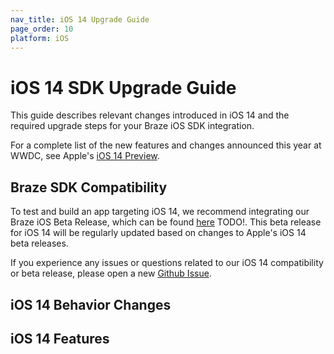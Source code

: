 ```yaml
---
nav_title: iOS 14 Upgrade Guide
page_order: 10
platform: iOS
---
```


# iOS 14 SDK Upgrade Guide

This guide describes relevant changes introduced in iOS 14 and the required upgrade steps for your Braze iOS SDK integration.

For a complete list of the new features and changes announced this year at WWDC, see Apple's [iOS 14 Preview](https://www.apple.com/ios/ios-14-preview/).

## Braze SDK Compatibility

To test and build an app targeting iOS 14, we recommend integrating our Braze iOS Beta Release, which can be found [here][1] TODO!. This beta release for iOS 14 will be regularly updated based on changes to Apple's iOS 14 beta releases.

If you experience any issues or questions related to our iOS 14 compatibility or beta release, please open a new [Github Issue][2].

## iOS 14 Behavior Changes

## iOS 14 Features


[1]: https://github.com/Appboy/appboy-ios-sdk/blob/master/CHANGELOG.md
[2]: https://github.com/Appboy/appboy-ios-sdk/issues
